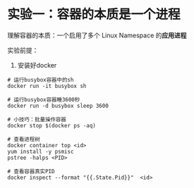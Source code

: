 # 实验一：容器的本质是一个进程

理解容器的本质：一个启用了多个 Linux Namespace 的**应用进程** 



实验前提：

1.  安装好docker

```shell
# 运行busybox容器中的sh
docker run -it busybox sh

# 运行busybox容器睡3600秒
docker run -d busybox sleep 3600

# 小技巧：批量操作容器
docker stop $(docker ps -aq)

# 查看进程树
docker container top <id>
yum install -y psmisc
pstree -halps <PID>

# 查看容器真实PID
docker inspect --format "{{.State.Pid}}"  <id>
```

